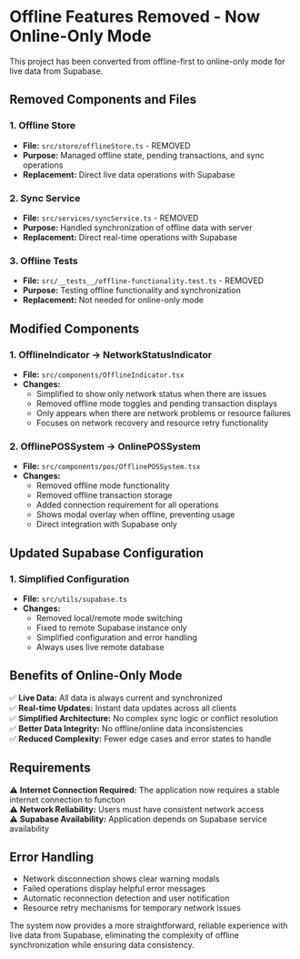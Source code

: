# Offline Features Removed - Now Online-Only Mode

This project has been converted from offline-first to online-only mode for live data from Supabase.

## Removed Components and Files

### 1. Offline Store
- **File:** `src/store/offlineStore.ts` - REMOVED
- **Purpose:** Managed offline state, pending transactions, and sync operations
- **Replacement:** Direct live data operations with Supabase

### 2. Sync Service
- **File:** `src/services/syncService.ts` - REMOVED  
- **Purpose:** Handled synchronization of offline data with server
- **Replacement:** Direct real-time operations with Supabase

### 3. Offline Tests
- **File:** `src/__tests__/offline-functionality.test.ts` - REMOVED
- **Purpose:** Testing offline functionality and synchronization
- **Replacement:** Not needed for online-only mode

## Modified Components

### 1. OfflineIndicator → NetworkStatusIndicator
- **File:** `src/components/OfflineIndicator.tsx`
- **Changes:**
  - Simplified to show only network status when there are issues
  - Removed offline mode toggles and pending transaction displays
  - Only appears when there are network problems or resource failures
  - Focuses on network recovery and resource retry functionality

### 2. OfflinePOSSystem → OnlinePOSSystem  
- **File:** `src/components/pos/OfflinePOSSystem.tsx`
- **Changes:**
  - Removed offline mode functionality
  - Removed offline transaction storage
  - Added connection requirement for all operations
  - Shows modal overlay when offline, preventing usage
  - Direct integration with Supabase only

## Updated Supabase Configuration

### 1. Simplified Configuration
- **File:** `src/utils/supabase.ts`
- **Changes:**
  - Removed local/remote mode switching
  - Fixed to remote Supabase instance only
  - Simplified configuration and error handling
  - Always uses live remote database

## Benefits of Online-Only Mode

✅ **Live Data:** All data is always current and synchronized  
✅ **Real-time Updates:** Instant data updates across all clients  
✅ **Simplified Architecture:** No complex sync logic or conflict resolution  
✅ **Better Data Integrity:** No offline/online data inconsistencies  
✅ **Reduced Complexity:** Fewer edge cases and error states to handle  

## Requirements

⚠️ **Internet Connection Required:** The application now requires a stable internet connection to function  
⚠️ **Network Reliability:** Users must have consistent network access  
⚠️ **Supabase Availability:** Application depends on Supabase service availability  

## Error Handling

- Network disconnection shows clear warning modals
- Failed operations display helpful error messages
- Automatic reconnection detection and user notification
- Resource retry mechanisms for temporary network issues

The system now provides a more straightforward, reliable experience with live data from Supabase, eliminating the complexity of offline synchronization while ensuring data consistency.
